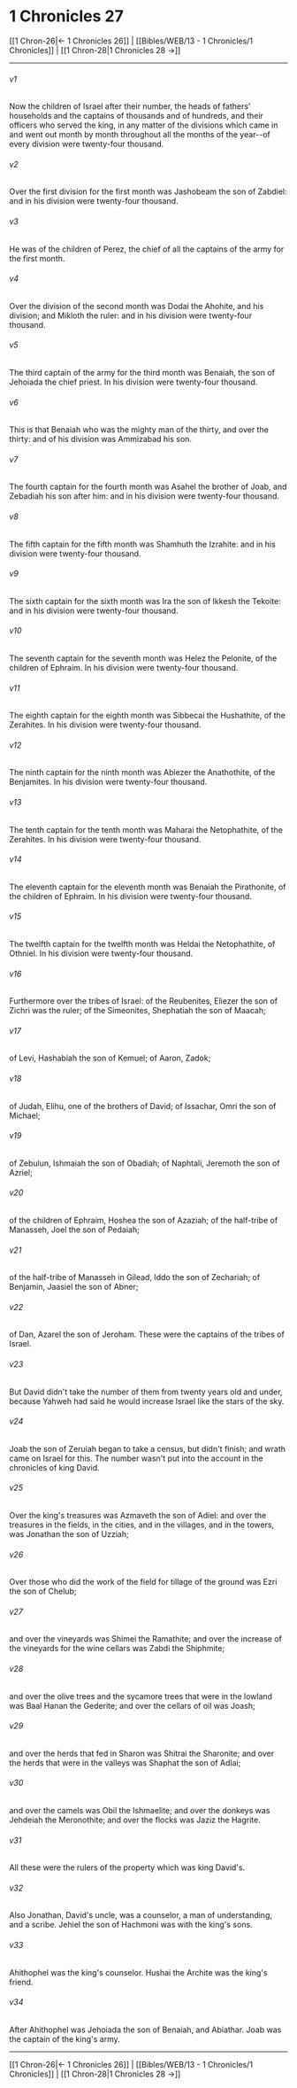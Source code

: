 # 1 Chronicles 27

[[1 Chron-26|← 1 Chronicles 26]] | [[Bibles/WEB/13 - 1 Chronicles/1 Chronicles]] | [[1 Chron-28|1 Chronicles 28 →]]
***



###### v1 
Now the children of Israel after their number, the heads of fathers' households and the captains of thousands and of hundreds, and their officers who served the king, in any matter of the divisions which came in and went out month by month throughout all the months of the year--of every division were twenty-four thousand. 

###### v2 
Over the first division for the first month was Jashobeam the son of Zabdiel: and in his division were twenty-four thousand. 

###### v3 
He was of the children of Perez, the chief of all the captains of the army for the first month. 

###### v4 
Over the division of the second month was Dodai the Ahohite, and his division; and Mikloth the ruler: and in his division were twenty-four thousand. 

###### v5 
The third captain of the army for the third month was Benaiah, the son of Jehoiada the chief priest. In his division were twenty-four thousand. 

###### v6 
This is that Benaiah who was the mighty man of the thirty, and over the thirty: and of his division was Ammizabad his son. 

###### v7 
The fourth captain for the fourth month was Asahel the brother of Joab, and Zebadiah his son after him: and in his division were twenty-four thousand. 

###### v8 
The fifth captain for the fifth month was Shamhuth the Izrahite: and in his division were twenty-four thousand. 

###### v9 
The sixth captain for the sixth month was Ira the son of Ikkesh the Tekoite: and in his division were twenty-four thousand. 

###### v10 
The seventh captain for the seventh month was Helez the Pelonite, of the children of Ephraim. In his division were twenty-four thousand. 

###### v11 
The eighth captain for the eighth month was Sibbecai the Hushathite, of the Zerahites. In his division were twenty-four thousand. 

###### v12 
The ninth captain for the ninth month was Abiezer the Anathothite, of the Benjamites. In his division were twenty-four thousand. 

###### v13 
The tenth captain for the tenth month was Maharai the Netophathite, of the Zerahites. In his division were twenty-four thousand. 

###### v14 
The eleventh captain for the eleventh month was Benaiah the Pirathonite, of the children of Ephraim. In his division were twenty-four thousand. 

###### v15 
The twelfth captain for the twelfth month was Heldai the Netophathite, of Othniel. In his division were twenty-four thousand. 

###### v16 
Furthermore over the tribes of Israel: of the Reubenites, Eliezer the son of Zichri was the ruler; of the Simeonites, Shephatiah the son of Maacah; 

###### v17 
of Levi, Hashabiah the son of Kemuel; of Aaron, Zadok; 

###### v18 
of Judah, Elihu, one of the brothers of David; of Issachar, Omri the son of Michael; 

###### v19 
of Zebulun, Ishmaiah the son of Obadiah; of Naphtali, Jeremoth the son of Azriel; 

###### v20 
of the children of Ephraim, Hoshea the son of Azaziah; of the half-tribe of Manasseh, Joel the son of Pedaiah; 

###### v21 
of the half-tribe of Manasseh in Gilead, Iddo the son of Zechariah; of Benjamin, Jaasiel the son of Abner; 

###### v22 
of Dan, Azarel the son of Jeroham. These were the captains of the tribes of Israel. 

###### v23 
But David didn't take the number of them from twenty years old and under, because Yahweh had said he would increase Israel like the stars of the sky. 

###### v24 
Joab the son of Zeruiah began to take a census, but didn't finish; and wrath came on Israel for this. The number wasn't put into the account in the chronicles of king David. 

###### v25 
Over the king's treasures was Azmaveth the son of Adiel: and over the treasures in the fields, in the cities, and in the villages, and in the towers, was Jonathan the son of Uzziah; 

###### v26 
Over those who did the work of the field for tillage of the ground was Ezri the son of Chelub; 

###### v27 
and over the vineyards was Shimei the Ramathite; and over the increase of the vineyards for the wine cellars was Zabdi the Shiphmite; 

###### v28 
and over the olive trees and the sycamore trees that were in the lowland was Baal Hanan the Gederite; and over the cellars of oil was Joash; 

###### v29 
and over the herds that fed in Sharon was Shitrai the Sharonite; and over the herds that were in the valleys was Shaphat the son of Adlai; 

###### v30 
and over the camels was Obil the Ishmaelite; and over the donkeys was Jehdeiah the Meronothite; and over the flocks was Jaziz the Hagrite. 

###### v31 
All these were the rulers of the property which was king David's. 

###### v32 
Also Jonathan, David's uncle, was a counselor, a man of understanding, and a scribe. Jehiel the son of Hachmoni was with the king's sons. 

###### v33 
Ahithophel was the king's counselor. Hushai the Archite was the king's friend. 

###### v34 
After Ahithophel was Jehoiada the son of Benaiah, and Abiathar. Joab was the captain of the king's army.

***
[[1 Chron-26|← 1 Chronicles 26]] | [[Bibles/WEB/13 - 1 Chronicles/1 Chronicles]] | [[1 Chron-28|1 Chronicles 28 →]]
